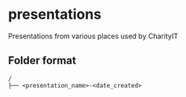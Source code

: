 presentations
=============

Presentations from various places used by CharityIT

Folder format
-------------
```
/
├── <presentation_name>-<date_created>
```

